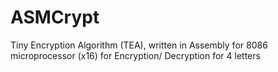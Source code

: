 # ASMCrypt
Tiny Encryption Algorithm (TEA), written in Assembly for 8086 microprocessor (x16) for Encryption/ Decryption for 4 letters
